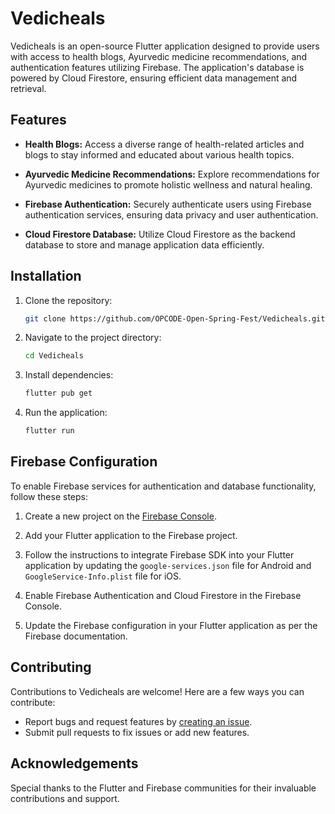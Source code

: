 # Vedicheals

Vedicheals is an open-source Flutter application designed to provide users with access to health blogs, Ayurvedic medicine recommendations, and authentication features utilizing Firebase. The application's database is powered by Cloud Firestore, ensuring efficient data management and retrieval.

## Features

- **Health Blogs:** Access a diverse range of health-related articles and blogs to stay informed and educated about various health topics.
  
- **Ayurvedic Medicine Recommendations:** Explore recommendations for Ayurvedic medicines to promote holistic wellness and natural healing.

- **Firebase Authentication:** Securely authenticate users using Firebase authentication services, ensuring data privacy and user authentication.

- **Cloud Firestore Database:** Utilize Cloud Firestore as the backend database to store and manage application data efficiently.

## Installation

1. Clone the repository:

    ```bash
    git clone https://github.com/OPCODE-Open-Spring-Fest/Vedicheals.git
    ```

2. Navigate to the project directory:

    ```bash
    cd Vedicheals
    ```

3. Install dependencies:

    ```bash
    flutter pub get
    ```

4. Run the application:

    ```bash
    flutter run
    ```

## Firebase Configuration

To enable Firebase services for authentication and database functionality, follow these steps:

1. Create a new project on the [Firebase Console](https://console.firebase.google.com/).

2. Add your Flutter application to the Firebase project.

3. Follow the instructions to integrate Firebase SDK into your Flutter application by updating the `google-services.json` file for Android and `GoogleService-Info.plist` file for iOS.

4. Enable Firebase Authentication and Cloud Firestore in the Firebase Console.

5. Update the Firebase configuration in your Flutter application as per the Firebase documentation.

## Contributing

Contributions to Vedicheals are welcome! Here are a few ways you can contribute:

- Report bugs and request features by [creating an issue](https://github.com/DarkNinja15/VedicHeals/issues).
- Submit pull requests to fix issues or add new features.


## Acknowledgements

Special thanks to the Flutter and Firebase communities for their invaluable contributions and support.
